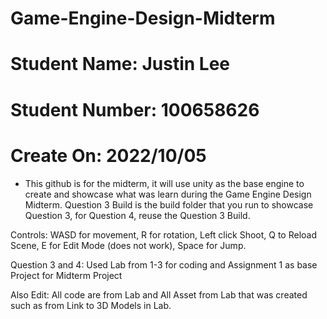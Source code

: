 # Game-Engine-Design-Midterm
# Student Name: Justin Lee 
# Student Number: 100658626
# Create On: 2022/10/05

- This github is for the midterm, it will use unity as the base engine to create and showcase what was learn during the Game Engine Design Midterm.
Question 3 Build is the build folder that you run to showcase Question 3, for Question 4, reuse the Question 3 Build.

Controls: WASD for movement, R for rotation, Left click Shoot, Q to Reload Scene, E for Edit Mode (does not work), Space for Jump.

Question 3 and 4: Used Lab from 1-3 for coding and Assignment 1 as base Project for Midterm Project

Also Edit: All code are from Lab and All Asset from Lab that was created such as from Link to 3D Models in Lab.
